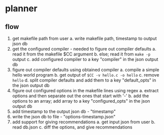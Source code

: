 # planner
## flow
1. get makefile path from user
    a. write makefile path, timestamp to output json db
2. get the configured compiler - needed to figure out compiler defaults
    a. read it from the makefile $CC argument
    b. else; read it from `make -p` output
    c. add configured compiler to a key "compiler" in the json output db
3. figure out compiler defaults using obtained compiler
    a. compile a simple hello world program
    b. get output of `$CC -v hello.c -o hello`
    c. remove `hello`
    d. split compiler defaults and add them to a key "default_opts" in the json output db
4. figure out configured options in the makefile lines using regex
    a. extract options and then separate out the ones that start with '-'
    b. add the options to an array; add array to a key "configured_opts" in the json output db
5. add timestamp to the output json db - "timestamp"
6. write the json db to file - "options-timestamp.json"
7. add support for giving recommendations
    a. get input json from user
    b. read db.json
    c. diff the options, and give recommendations
